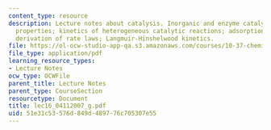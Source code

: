 ```yaml
---
content_type: resource
description: Lecture notes about catalysis. Inorganic and enzyme catalysts and their
  properties; kinetics of heterogeneous catalytic reactions; adsorption isotherms,
  derivation of rate laws; Langmuir-Hinshelwood kinetics.
file: https://ol-ocw-studio-app-qa.s3.amazonaws.com/courses/10-37-chemical-and-biological-reaction-engineering-spring-2007/51e31c53576d849d489776c705307e55_lec16_04112007_g.pdf
file_type: application/pdf
learning_resource_types:
- Lecture Notes
ocw_type: OCWFile
parent_title: Lecture Notes
parent_type: CourseSection
resourcetype: Document
title: lec16_04112007_g.pdf
uid: 51e31c53-576d-849d-4897-76c705307e55
---
```


